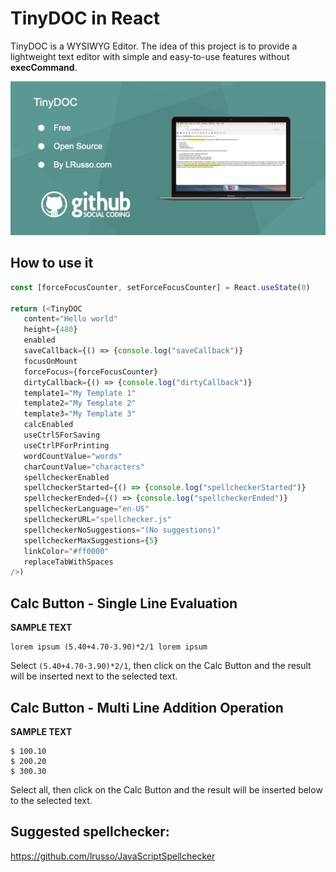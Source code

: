 # TinyDOC in React

TinyDOC is a WYSIWYG Editor. The idea of this project is to provide a lightweight text editor with simple and easy-to-use features without **execCommand**.

![alt screenshot](https://github.com/lrusso/tinyDOC/blob/main/tinyDOC.png)

## How to use it

```javascript
const [forceFocusCounter, setForceFocusCounter] = React.useState(0)

return (<TinyDOC
   content="Hello world"
   height={480}
   enabled
   saveCallback={() => {console.log("saveCallback")}
   focusOnMount
   forceFocus={forceFocusCounter}
   dirtyCallback={() => {console.log("dirtyCallback")}
   template1="My Template 1"
   template2="My Template 2"
   template3="My Template 3"
   calcEnabled
   useCtrlSForSaving
   useCtrlPForPrinting
   wordCountValue="words"
   charCountValue="characters"
   spellcheckerEnabled
   spellcheckerStarted={() => {console.log("spellcheckerStarted")}
   spellcheckerEnded={() => {console.log("spellcheckerEnded")}
   spellcheckerLanguage="en-US"
   spellcheckerURL="spellchecker.js"
   spellcheckerNoSuggestions="(No suggestions)"
   spellcheckerMaxSuggestions={5}
   linkColor="#ff0000"
   replaceTabWithSpaces
/>)
```

## Calc Button - Single Line Evaluation

**SAMPLE TEXT**

```
lorem ipsum (5.40+4.70-3.90)*2/1 lorem ipsum
```

Select ```(5.40+4.70-3.90)*2/1```, then click on the Calc Button and the result will be inserted next to the selected text.

## Calc Button - Multi Line Addition Operation

**SAMPLE TEXT**

```
$ 100.10
$ 200.20
$ 300.30
```

Select all, then click on the Calc Button and the result will be inserted below to the selected text.

## Suggested spellchecker:

https://github.com/lrusso/JavaScriptSpellchecker
